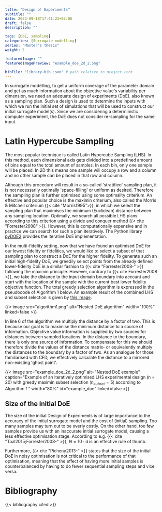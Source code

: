```yaml
---
title: "Design of Experiments"
subtitle: ""
date: 2023-09-18T17:41:23+02:00
draft: false
description: ""

tags: [DoE, sampling]
categories: [Surrogate modelling]
series: "Master's thesis"
weight: 5

featuredImage: ""
featuredImagePreview: "example_doe_2d_2.png"

bibFile: "library-bib.json" # path relative to project root
---
```


<!--more-->
In surrogate modelling, to get a uniform coverage of the parameter domain and get as much information about the objective value's variability per dimension, we need an adequate design of experiments (DoE), also known as a sampling plan. Such a design is used to determine the inputs with which we run the initial set of simulations that will be used to construct our initial surrogate model(s). Since we are considering a deterministic computer experiment, the DoE does not consider re-sampling for the same input.

# Latin Hypercube Sampling
The most popular technique is called Latin Hypercube Sampling (LHS). In this method, each dimensional axis gets divided into a predefined amount of bins equal to the total amount of samples. In each bin, only one sample will be placed. In 2D this means one sample will occupy a row and a column and no other sample can be placed in that row and column.  

Although this procedure will result in a so-called 'stratified' sampling plan, it is not necessarily optimally 'space-filling' or uniform as desired. Therefore the sampling plan is further optimised using some optimality criterium. An effective and popular choice is the maximin criterium, also called the Morris \& Mitchell criterium {{< cite "Morris1995">}}, in which we select the sampling plan that maximises the minimum (Euclidean) distance between any sampling location. Optimally, we search all possible LHS plans according to this criterion using a divide and conquer method {{< cite "Forrester2008" >}}. However, this is computationally expensive and in practice we can search for such a plan iteratively. The Python library [pyDOE2](https://pypi.org/project/pyDOE2/) provides the iterative DoE implementation.

In the multi-fidelity setting, now that we have found an optimised DoE for our lowest fidelity or fidelities, we would like to select a subset of that sampling plan to construct a DoE for the higher fidelity. To generate such an initial high-fidelity DoE, we greedily select points from the already defined lower-fidelity DoE in a similar fashion to {{< cite "Forrester2008-" >}} following the maximin principle. However, contrary to {{< cite Forrester2008 >}}, we take the distance to the input domain boundary into account and start with the location of the sample with the current best lower fidelity objective function. The total greedy selection algorithm is expressed in the pseudocode of Algorithm 1 below. An example result of the combined LHS and subset selection is given by [this image](#example_doe).

{{< image src="algorithm1.png" alt="Nested DoE algorithm" width="100%" linked=false >}}

In line 6 of the algorithm we multiply the distance by a factor of two. This is because our goal is to maximise the minimum distance to a source of information. Objective value information is supplied by two sources for distances between sampled locations. In the distance to the boundary, there is only one source of information. To compensate for this we should therefore divide the values of the distance matrix- or equivalently multiply the distances to the boundary by a factor of two. As an analogue for those familiarised with CFD, we effectively calculate the distance to a mirrored non-existing 'ghost point'.

{{< image src="example_doe_2d_2.png" alt="Nested DoE example" caption="Example of an iteratively optimised LHS experimental design (n = 20) with greedy maximin subset selection ($n_{subset} = 5$) according to Algorithm 1." width="80%" id="example_doe" linked=false >}}

## Size of the initial DoE
The size of the initial Design of Experiments is of large importance to the accuracy of the initial surrogate model and the cost of (initial) sampling. Too many samples may turn out to be overly costly. On the other hand, too few samples provide us with an inaccurate initial surrogate model, causing a less effective optimisation stage. According to e.g. {{< cite "Toal2015;Forrester2008-" >}}, $N = 10 \cdot d$ is an effective rule of thumb. 

Furthermore, {{< cite "Picheny2013-" >}} states that the size of the initial DoE in noisy optimisation is not critical to the performance of that optimisation, meaning that the effect of having more initial samples is counterbalanced by having to do fewer sequential sampling steps and vice versa. 

# Bibliography
{{< bibliography cited >}}
